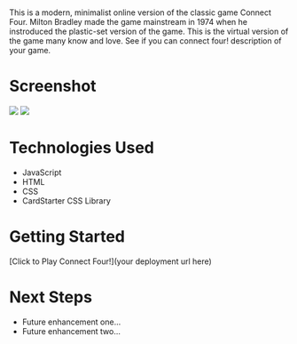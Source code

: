 # <Connect Four>
This is a modern, minimalist online version of the classic game Connect Four. Milton Bradley made the game mainstream in 1974 when he instroduced the plastic-set version of the game. This is the virtual version of the game many know and love. See if you can connect four! description of your game. 

# Screenshot

<img src="url to your image on imgur">
<img src="url to your image on imgur">

# Technologies Used

- JavaScript
- HTML
- CSS
- CardStarter CSS Library

# Getting Started

[Click to Play Connect Four!](your deployment url here)

# Next Steps

- Future enhancement one...
- Future enhancement two... 
